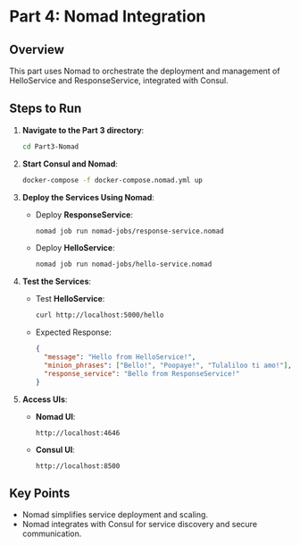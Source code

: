 
# Part 4: Nomad Integration

## Overview
This part uses Nomad to orchestrate the deployment and management of HelloService and ResponseService, integrated with Consul.

## Steps to Run

1. **Navigate to the Part 3 directory**:
   ```bash
   cd Part3-Nomad
   ```

2. **Start Consul and Nomad**:
   ```bash
   docker-compose -f docker-compose.nomad.yml up
   ```

3. **Deploy the Services Using Nomad**:
   - Deploy **ResponseService**:
     ```bash
     nomad job run nomad-jobs/response-service.nomad
     ```
   - Deploy **HelloService**:
     ```bash
     nomad job run nomad-jobs/hello-service.nomad
     ```

4. **Test the Services**:
   - Test **HelloService**:
     ```bash
     curl http://localhost:5000/hello
     ```
   - Expected Response:
     ```json
     {
       "message": "Hello from HelloService!",
       "minion_phrases": ["Bello!", "Poopaye!", "Tulaliloo ti amo!"],
       "response_service": "Bello from ResponseService!"
     }
     ```

5. **Access UIs**:
   - **Nomad UI**:
     ```plaintext
     http://localhost:4646
     ```
   - **Consul UI**:
     ```plaintext
     http://localhost:8500
     ```

## Key Points
- Nomad simplifies service deployment and scaling.
- Nomad integrates with Consul for service discovery and secure communication.
